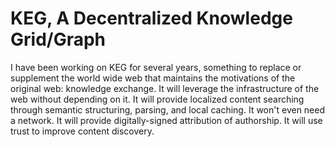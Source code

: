 # KEG, A Decentralized Knowledge Grid/Graph

I have been working on KEG for several years, something to replace or
supplement the world wide web that maintains the motivations of the
original web: knowledge exchange. It will leverage the infrastructure of
the web without depending on it. It will provide localized content
searching through semantic structuring, parsing, and local caching. It
won't even need a network. It will provide digitally-signed attribution
of authorship. It will use trust to improve content discovery.

